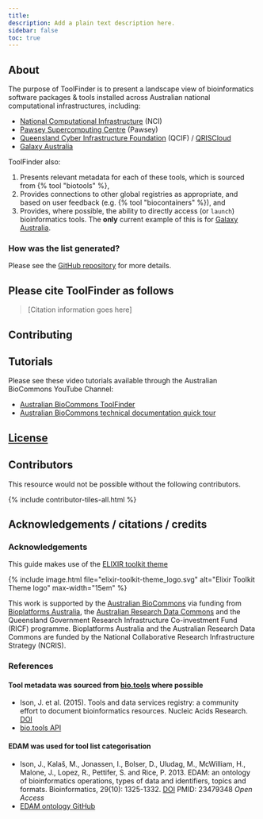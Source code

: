```yaml
---
title: 
description: Add a plain text description here.
sidebar: false
toc: true
---
```



## About

The purpose of ToolFinder is to present a landscape view of bioinformatics software packages & tools 
installed across Australian national computational infrastructures, including:

- [National Computational Infrastructure](https://nci.org.au/) (NCI)
- [Pawsey Supercomputing Centre](https://pawsey.org.au/) (Pawsey)
- [Queensland Cyber Infrastructure Foundation](https://www.qcif.edu.au/) (QCIF) / [QRISCloud](https://www.qriscloud.org.au/)
- [Galaxy Australia](https://usegalaxy.org.au/)

ToolFinder also:

1. Presents relevant metadata for each of these tools, which is sourced from {% tool "biotools" %},
2. Provides connections to other global registries as appropriate, and based on user feedback (e.g. {% tool "biocontainers" %}), and
3. Provides, where possible, the ability to directly access (or `launch`) bioinformatics tools. The **only** current example of this is for [Galaxy Australia](https://usegalaxy.org.au/).

### How was the list generated?

Please see the [GitHub repository](https://github.com/AustralianBioCommons/australianbiocommons.github.io) for more details.


## Please cite ToolFinder as follows

> [Citation information goes here]


## Contributing


## Tutorials

Please see these video tutorials available through the Australian BioCommons YouTube Channel:

- [Australian BioCommons ToolFinder](https://www.youtube.com/watch?v=yzsH6PEXqC4)
- [Australian BioCommons technical documentation quick tour](https://www.youtube.com/watch?v=UPIaNleejRk&t)


## [License](LICENSE)


## Contributors

This resource would not be possible without the following contributors.

{% include contributor-tiles-all.html %}


## Acknowledgements / citations / credits

### Acknowledgements

This guide makes use of the [ELIXIR toolkit theme](https://github.com/ELIXIR-Belgium/elixir-toolkit-theme)

{% include image.html file="elixir-toolkit-theme_logo.svg" alt="Elixir Toolkit Theme logo" max-width="15em" %}

This work is supported by the [Australian BioCommons](https://www.biocommons.org.au/) via funding from [Bioplatforms Australia](https://bioplatforms.com/), the [Australian Research Data Commons](https://doi.org/10.47486/PL105) and the Queensland Government Research Infrastructure Co-investment Fund (RICF) programme. Bioplatforms Australia and the Australian Research Data Commons are funded by the National Collaborative Research Infrastructure Strategy (NCRIS).


### References

#### Tool metadata was sourced from [bio.tools](https://bio.tools/) where possible

- Ison, J. et al. (2015). Tools and data services registry: a community effort to document bioinformatics resources. Nucleic Acids Research. [DOI](https://doi.org/10.1093/nar/gkv1116)
- [bio.tools API](https://biotools.readthedocs.io/en/latest/api_reference.html)

#### EDAM was used for tool list categorisation

- Ison, J., Kalaš, M., Jonassen, I., Bolser, D., Uludag, M., McWilliam, H., Malone, J., Lopez, R., Pettifer, S. and Rice, P. 2013. EDAM: an ontology of bioinformatics operations, types of data and identifiers, topics and formats. Bioinformatics, 29(10): 1325-1332. [DOI](https://doi.org/10.1093/bioinformatics/btt113) PMID: 23479348 *Open Access*
- [EDAM ontology GitHub](https://github.com/edamontology/edamontology)
